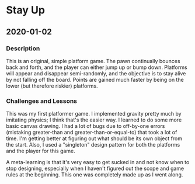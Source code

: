 # Stay Up
## 2020-01-02

### Description
This is an original, simple platform game. The pawn continually bounces back and forth, and the player can either jump up or bump down.
Platforms will appear and disappear semi-randomly, and the objective is to stay alive by not falling off the board. Points are gained much faster by being on the lower (but therefore riskier) platforms.

### Challenges and Lessons
This was my first platformer game. I implemented gravity pretty much by imitating physics; I think that's the easier way.
I learned to do some more basic canvas drawing.
I had a lot of bugs due to off-by-one errors (mistaking greater-than and greater-than-or-equal-to) that took a lot of time.
I'm getting better at figuring out what should be its own object from the start. Also, I used a "singleton" design pattern for both the platforms and the player for this game.

A meta-learning is that it's very easy to get sucked in and not know when to stop designing, especially when I haven't figured out the scope and game rules at the beginning. This one was completely made up as I went along.
